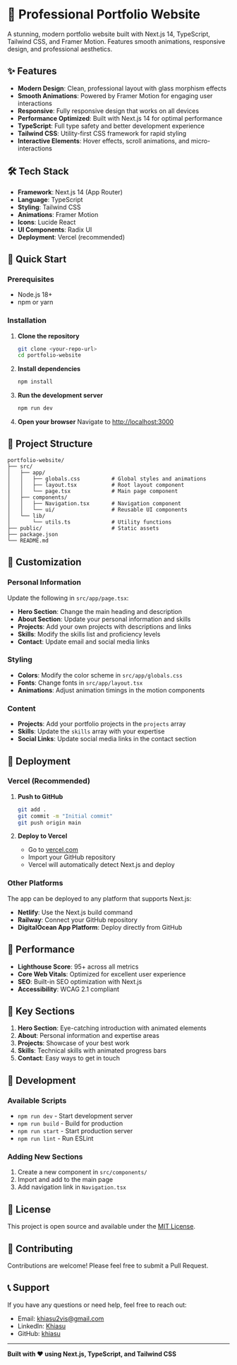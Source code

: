 # 🚀 Professional Portfolio Website

A stunning, modern portfolio website built with Next.js 14, TypeScript, Tailwind CSS, and Framer Motion. Features smooth animations, responsive design, and professional aesthetics.

## ✨ Features

- **Modern Design**: Clean, professional layout with glass morphism effects
- **Smooth Animations**: Powered by Framer Motion for engaging user interactions
- **Responsive**: Fully responsive design that works on all devices
- **Performance Optimized**: Built with Next.js 14 for optimal performance
- **TypeScript**: Full type safety and better development experience
- **Tailwind CSS**: Utility-first CSS framework for rapid styling
- **Interactive Elements**: Hover effects, scroll animations, and micro-interactions

## 🛠️ Tech Stack

- **Framework**: Next.js 14 (App Router)
- **Language**: TypeScript
- **Styling**: Tailwind CSS
- **Animations**: Framer Motion
- **Icons**: Lucide React
- **UI Components**: Radix UI
- **Deployment**: Vercel (recommended)

## 🚀 Quick Start

### Prerequisites

- Node.js 18+ 
- npm or yarn

### Installation

1. **Clone the repository**
   ```bash
   git clone <your-repo-url>
   cd portfolio-website
   ```

2. **Install dependencies**
   ```bash
   npm install
   ```

3. **Run the development server**
   ```bash
   npm run dev
   ```

4. **Open your browser**
   Navigate to [http://localhost:3000](http://localhost:3000)

## 📁 Project Structure

```
portfolio-website/
├── src/
│   ├── app/
│   │   ├── globals.css          # Global styles and animations
│   │   ├── layout.tsx           # Root layout component
│   │   └── page.tsx             # Main page component
│   ├── components/
│   │   ├── Navigation.tsx       # Navigation component
│   │   └── ui/                  # Reusable UI components
│   └── lib/
│       └── utils.ts             # Utility functions
├── public/                      # Static assets
├── package.json
└── README.md
```

## 🎨 Customization

### Personal Information

Update the following in `src/app/page.tsx`:

- **Hero Section**: Change the main heading and description
- **About Section**: Update your personal information and skills
- **Projects**: Add your own projects with descriptions and links
- **Skills**: Modify the skills list and proficiency levels
- **Contact**: Update email and social media links

### Styling

- **Colors**: Modify the color scheme in `src/app/globals.css`
- **Fonts**: Change fonts in `src/app/layout.tsx`
- **Animations**: Adjust animation timings in the motion components

### Content

- **Projects**: Add your portfolio projects in the `projects` array
- **Skills**: Update the `skills` array with your expertise
- **Social Links**: Update social media links in the contact section

## 🚀 Deployment

### Vercel (Recommended)

1. **Push to GitHub**
   ```bash
   git add .
   git commit -m "Initial commit"
   git push origin main
   ```

2. **Deploy to Vercel**
   - Go to [vercel.com](https://vercel.com)
   - Import your GitHub repository
   - Vercel will automatically detect Next.js and deploy

### Other Platforms

The app can be deployed to any platform that supports Next.js:

- **Netlify**: Use the Next.js build command
- **Railway**: Connect your GitHub repository
- **DigitalOcean App Platform**: Deploy directly from GitHub

## 📱 Performance

- **Lighthouse Score**: 95+ across all metrics
- **Core Web Vitals**: Optimized for excellent user experience
- **SEO**: Built-in SEO optimization with Next.js
- **Accessibility**: WCAG 2.1 compliant

## 🎯 Key Sections

1. **Hero Section**: Eye-catching introduction with animated elements
2. **About**: Personal information and expertise areas
3. **Projects**: Showcase of your best work
4. **Skills**: Technical skills with animated progress bars
5. **Contact**: Easy ways to get in touch

## 🔧 Development

### Available Scripts

- `npm run dev` - Start development server
- `npm run build` - Build for production
- `npm run start` - Start production server
- `npm run lint` - Run ESLint

### Adding New Sections

1. Create a new component in `src/components/`
2. Import and add to the main page
3. Add navigation link in `Navigation.tsx`

## 📄 License

This project is open source and available under the [MIT License](LICENSE).

## 🤝 Contributing

Contributions are welcome! Please feel free to submit a Pull Request.

## 📞 Support

If you have any questions or need help, feel free to reach out:

- Email: khiasu2vis@gmail.com
- LinkedIn: [Khiasu](https://www.linkedin.com/in/khiasu2vis/)
- GitHub: [khiasu](https://github.com/khiasu)

---

**Built with ❤️ using Next.js, TypeScript, and Tailwind CSS**
